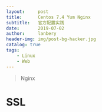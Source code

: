 ```yaml
---
layout:     post
title:      Centos 7.4 Yum Nginx
subtitle:   官方配置实践
date:       2019-07-02
author:     lanbery
header-img: img/post-bg-hacker.jpg
catalog: true
tags:
    - Linux
    - Web	
---
```


> Nginx

# SSL